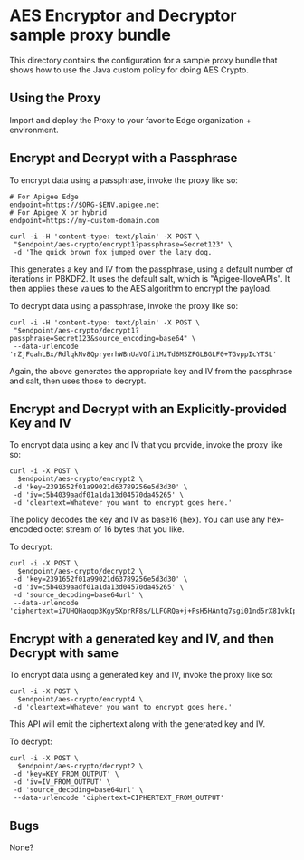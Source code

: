 # AES Encryptor and Decryptor sample proxy bundle

This directory contains the configuration for a sample proxy bundle
that shows how to use the Java custom policy for doing AES Crypto.

## Using the Proxy

Import and deploy the Proxy to your favorite Edge organization + environment.

## Encrypt and Decrypt with a Passphrase

To encrypt data using a passphrase, invoke the proxy like so:

```
# For Apigee Edge
endpoint=https://$ORG-$ENV.apigee.net
# For Apigee X or hybrid
endpoint=https://my-custom-domain.com

curl -i -H 'content-type: text/plain' -X POST \
 "$endpoint/aes-crypto/encrypt1?passphrase=Secret123" \
 -d 'The quick brown fox jumped over the lazy dog.'
```

This generates a key and IV from the passphrase, using a default number of
iterations in PBKDF2. It uses the default salt, which is "Apigee-IloveAPIs". It
then applies these values to the AES algorithm to encrypt the payload.

To decrypt data using a passphrase, invoke the proxy like so:

```
curl -i -H 'content-type: text/plain' -X POST \
 "$endpoint/aes-crypto/decrypt1?passphrase=Secret123&source_encoding=base64" \
 --data-urlencode 'rZjFqahLBx/RdlqkNv8QpryerhWBnUaVOfi1MzTd6MSZFGLBGLF0+TGvppIcYTSL'
```

Again, the above generates the appropriate key and IV from the passphrase and
salt, then uses those to decrypt.

## Encrypt and Decrypt with an Explicitly-provided Key and IV

To encrypt data using a key and IV that you provide, invoke the proxy like so:

```
curl -i -X POST \
  $endpoint/aes-crypto/encrypt2 \
 -d 'key=2391652f01a99021d63789256e5d3d30' \
 -d 'iv=c5b4039aadf01a1da13d04570da45265' \
 -d 'cleartext=Whatever you want to encrypt goes here.'
```

The policy decodes the key and IV as base16 (hex). You can use any hex-encoded
octet stream of 16 bytes that you like.

To decrypt:

```
curl -i -X POST \
  $endpoint/aes-crypto/decrypt2 \
 -d 'key=2391652f01a99021d63789256e5d3d30' \
 -d 'iv=c5b4039aadf01a1da13d04570da45265' \
 -d 'source_decoding=base64url' \
 --data-urlencode 'ciphertext=i7UHQHaoqp3Kgy5XprRF8s/LLFGRQa+j+PsH5HAntq7sgi01nd5rX81vkIp0K0TEWEvKBusnHA+FOOOnZUE0D/WNEgaZKCc8Vcr/w89iwFURv19Jzlfo3jh850sk41EgO8Z30UoE2sT7XPaBvfYLLXfmFT6/8G78l+ju4Pph+wNjWPUz4wdyMoF9AaBnzPJYL+Sc88Vn6dsQ0gs8x7JZzCVcnyK2rkjk9SRQxYt/48qHOnvXQOxWZkc7cJ+MWtKE'
```

## Encrypt with a generated key and IV, and then Decrypt with same

To encrypt data using a generated key and IV, invoke the proxy like so:

```
curl -i -X POST \
  $endpoint/aes-crypto/encrypt4 \
 -d 'cleartext=Whatever you want to encrypt goes here.'
```

This API will emit the ciphertext along with the generated key and IV.

To decrypt:

```
curl -i -X POST \
  $endpoint/aes-crypto/decrypt2 \
 -d 'key=KEY_FROM_OUTPUT' \
 -d 'iv=IV_FROM_OUTPUT' \
 -d 'source_decoding=base64url' \
 --data-urlencode 'ciphertext=CIPHERTEXT_FROM_OUTPUT'
```

## Bugs

None?
